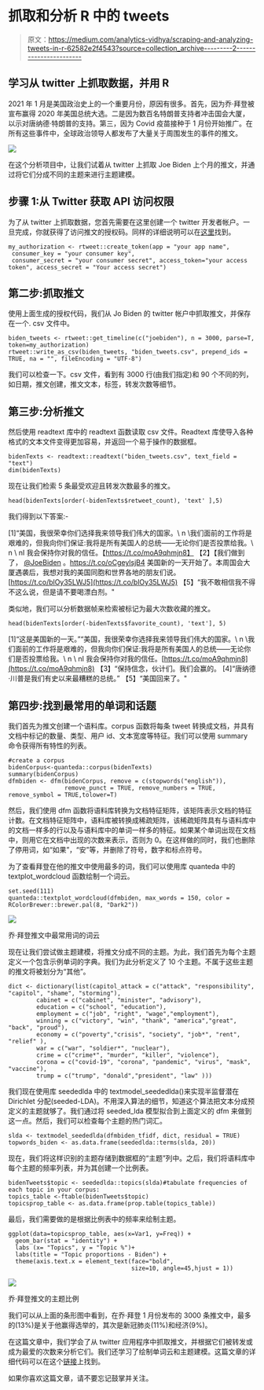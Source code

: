 # 抓取和分析 R 中的 tweets

> 原文：<https://medium.com/analytics-vidhya/scraping-and-analyzing-tweets-in-r-62582e2f4543?source=collection_archive---------2----------------------->

## 学习从 twitter 上抓取数据，并用 R

2021 年 1 月是美国政治史上的一个重要月份，原因有很多。首先，因为乔·拜登被宣布赢得 2020 年美国总统大选。二是因为数百名特朗普支持者冲击国会大厦，以示对唐纳德·特朗普的支持。第三，因为 Covid 疫苗接种于 1 月份开始推广。在所有这些事件中，全球政治领导人都发布了大量关于周围发生的事件的推文。

![](img/eb0a0110b78b21a18388cd8b4f81a708.png)

在这个分析项目中，让我们试着从 twitter 上抓取 Joe Biden 上个月的推文，并通过将它们分成不同的主题来进行主题建模。

## 步骤 1:从 Twitter 获取 API 访问权限

为了从 twitter 上抓取数据，您首先需要在这里创建一个 twitter 开发者帐户。一旦完成，你就获得了访问推文的授权码。同样的详细说明可以在[这里](https://cran.r-project.org/web/packages/rtweet/vignettes/auth.html)找到。

```
my_authorization <- rtweet::create_token(app = "your app name",
 consumer_key = "your consumer key",
 consumer_secret = "your consumer secret", access_token="your access token", access_secret = "Your access secret")
```

## 第二步:抓取推文

使用上面生成的授权代码，我们从 Jo Biden 的 twitter 帐户中抓取推文，并保存在一个. csv 文件中。

```
biden_tweets <- rtweet::get_timeline(c("joebiden"), n = 3000, parse=T, token=my_authorization)
rtweet::write_as_csv(biden_tweets, "biden_tweets.csv", prepend_ids = TRUE, na = "", fileEncoding = "UTF-8")
```

我们可以检查一下。csv 文件，看到有 3000 行(由我们指定)和 90 个不同的列，如日期，推文创建，推文文本，标签，转发次数等细节。

## 第三步:分析推文

然后使用 readtext 库中的 readtext 函数读取 csv 文件。Readtext 库使导入各种格式的文本文件变得更加容易，并返回一个易于操作的数据框。

```
bidenTexts <- readtext::readtext("biden_tweets.csv", text_field = "text")
dim(bidenTexts)
```

现在让我们检索 5 条最受欢迎且转发次数最多的推文。

```
head(bidenTexts[order(-bidenTexts$retweet_count), 'text' ],5)
```

我们得到以下答案:-

[1]“美国，我很荣幸你们选择我来领导我们伟大的国家。\ n \我们面前的工作将是艰难的，但我向你们保证:我将是所有美国人的总统——无论你们是否投票给我。\ n \ nI 我会保持你对我的信任。【https://t.co/moA9qhmjn8】
【2】【我们做到了， [@JoeBiden](http://twitter.com/JoeBiden) 。https://t.co/oCgeylsjB4 美国新的一天开始了。本周国会大厦遇袭后，我想对我的美国同胞和世界各地的朋友们说。[https://t.co/blOy35LWJ5](https://t.co/blOy35LWJ5)
【5】“我不敢相信我不得不这么说，但是请不要喝漂白剂。"

类似地，我们可以分析数据帧来检索被标记为最大次数收藏的推文。

```
head(bidenTexts[order(-bidenTexts$favorite_count), 'text'], 5)
```

[1]“这是美国新的一天。”“美国，我很荣幸你选择我来领导我们伟大的国家。\ n \我们面前的工作将是艰难的，但我向你们保证:我将是所有美国人的总统——无论你们是否投票给我。\ n \ nI 我会保持你对我的信任。[https://t.co/moA9qhmjn8](https://t.co/moA9qhmjn8)
【3】“保持信念，伙计们。我们会赢的。
[4]“唐纳德·川普是我们有史以来最糟糕的总统。”
【5】“美国回来了。"

## 第四步:找到最常用的单词和话题

我们首先为推文创建一个语料库。corpus 函数将每条 tweet 转换成文档，并具有文档中标记的数量、类型、用户 id、文本宽度等特征。我们可以使用 summary 命令获得所有特性的列表。

```
#create a corpus
bidenCorpus<-quanteda::corpus(bidenTexts)
summary(bidenCorpus)
dfmbiden <- dfm(bidenCorpus, remove = c(stopwords("english")),
                remove_punct = TRUE, remove_numbers = TRUE,    remove_symbol = TRUE,tolower=T)
```

然后，我们使用 dfm 函数将语料库转换为文档特征矩阵，该矩阵表示文档的特征计数。在文档特征矩阵中，语料库被转换成稀疏矩阵，该稀疏矩阵具有与语料库中的文档一样多的行以及与语料库中的单词一样多的特征。如果某个单词出现在文档中，则用它在文档中出现的次数来表示，否则为 0。在这样做的同时，我们也删除了停用词，如“如果”，“安”等，并删除了符号，数字和标点符号。

为了查看拜登在他的推文中使用最多的词，我们可以使用库 quanteda 中的 textplot_wordcloud 函数绘制一个词云。

```
set.seed(111)
quanteda::textplot_wordcloud(dfmbiden, max_words = 150, color = RColorBrewer::brewer.pal(8, "Dark2"))
```

![](img/1ecca6c43fee3859cb30377e46292de7.png)

乔·拜登推文中最常用词的词云

现在让我们尝试做主题建模，将推文分成不同的主题。为此，我们首先为每个主题定义一个包含示例单词的字典。我们为此分析定义了 10 个主题。不属于这些主题的推文将被划分为“其他”。

```
dict <- dictionary(list(capitol_attack = c("attack", "responsibility", "capitol", "shame", "storming"),
        cabinet = c("cabinet", "minister", "advisory"),
        education = c("school", "education"),
        employment = c("job", "right", "wage","employment"),
        winning = c("victory", "win", "thank", "america","great", "back", "proud"),
        economy = c("poverty","crisis", "society", "job*", "rent", "relief" ),
        war = c("war", "soldier*", "nuclear"),
        crime = c("crime*", "murder", "killer", "violence"),
        corona = c("covid-19", "corona", "pandemic", "virus", "mask", "vaccine"),
        trump = c("trump", "donald","president", "law" )))
```

我们现在使用库 seededlda 中的 textmodel_seededlda()来实现半监督潜在 Dirichlet 分配(seeded-LDA)。不用深入算法的细节，知道这个算法把文本分成预定义的主题就够了。我们通过将 seeded_lda 模型拟合到上面定义的 dfm 来做到这一点。然后，我们可以检查每个主题的热门词汇。

```
slda <- textmodel_seededlda(dfmbiden_tfidf, dict, residual = TRUE)
topwords_biden <- as.data.frame(seededlda::terms(slda, 20))
```

现在，我们将这样识别的主题存储到数据框的“主题”列中。之后，我们将语料库中每个主题的频率列表，并为其创建一个比例表。

```
bidenTweets$topic <- seededlda::topics(slda)#tabulate frequencies of each topic in your corpus:
topics_table <-ftable(bidenTweets$topic)
topicsprop_table <- as.data.frame(prop.table(topics_table))
```

最后，我们需要做的是根据比例表中的频率来绘制主题。

```
ggplot(data=topicsprop_table, aes(x=Var1, y=Freq)) + 
  geom_bar(stat = "identity") +
  labs (x= "Topics", y = "Topic %")+
  labs(title = "Topic proportions - Biden") +
  theme(axis.text.x = element_text(face="bold", 
                                   size=10, angle=45,hjust = 1))
```

![](img/e6e546ca4b99cbcc5275f297fdd718c3.png)

乔·拜登推文的主题比例

我们可以从上面的条形图中看到，在乔·拜登 1 月份发布的 3000 条推文中，最多的(13%)是关于他赢得选举的，其次是新冠肺炎(11%)和经济(9%)。

在这篇文章中，我们学会了从 twitter 应用程序中抓取推文，并根据它们被转发或成为最爱的次数来分析它们。我们还学习了绘制单词云和主题建模。这篇文章的详细代码可以在这个[链接](https://github.com/hgarg01/biden_tweets)上找到。

如果你喜欢这篇文章，请不要忘记鼓掌并关注。